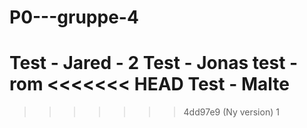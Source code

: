# P0---gruppe-4

Test - Jared - 2
Test - Jonas
test - rom
<<<<<<< HEAD
Test - Malte
=======
>>>>>>> 4dd97e9 (Ny version)
1